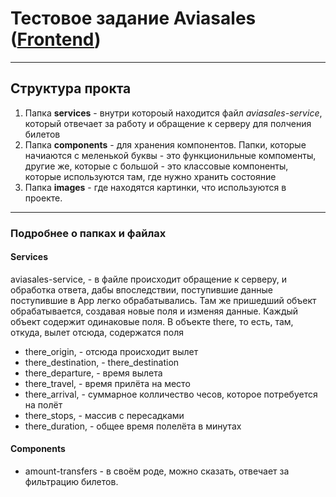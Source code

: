 # Тестовое задание Aviasales ([Frontend](https://github.com/KosyanMedia/test-tasks/tree/master/aviasales_frontend))

---

## Структура прокта
1. Папка **services** - внутри котороый находится файл *aviasales-service*, 
который отвечает за работу и обращение к серверу для полчения билетов
2. Папка **components** - для хранения компонентов. Папки, 
которые начиаются с меленькой буквы - это функционильные компоменты,
другие же, которые с большой - это классовые компоненты, 
которые используются там, где нужно хранить состояние
3. Папка **images** - где находятся картинки, что используются в проекте.

--- 

### Подробнее о папках и файлах

#### Services 

aviasales-service, - в файле происходит обращение к серверу, и обработка ответа, 
дабы впоследствии, поступившие данные поступившие в App легко обрабатывались. Там же пришедший объект обрабатывается, создавая новые поля и изменяя данные. Каждый объект содержит одинаковые поля. В объекте there, то есть, там, откуда, вылет отсюда, содержатся поля
   - there_origin, - отсюда происходит вылет
   - there_destination, - there_destination
   - there_departure, - время вылета
   - there_travel, - время прилёта на место
   - there_arrival, - суммарное колличество чесов, которое потребуется на полёт
   - there_stops, - массив с пересадками
   - there_duration, - общее время полелёта в минутах


#### Сomponents 
- amount-transfers - в своём роде, можно сказать, отвечает за фильтрацию билетов.

